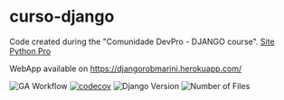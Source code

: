 # curso-django
Code created during the "Comunidade DevPro - DJANGO course". [Site Python Pro](https://plataforma.dev.pro.br/)

WebApp available on https://djangorobmarini.herokuapp.com/

![GA Workflow](https://github.com/robbienroll/curso-django/actions/workflows/curso_django_ci.yml/badge.svg)
[![codecov](https://codecov.io/gh/robbienroll/curso-django/branch/main/graph/badge.svg?token=f6b14a7a-e286-41c6-baa8-93597e51eaa2)](https://codecov.io/gh/robbienroll/curso-django)
![Django Version](https://img.shields.io/github/pipenv/locked/dependency-version/robbienroll/curso-django/django?color=brightgreen&style=plastic)
![Number of Files](https://img.shields.io/github/directory-file-count/robbienroll/curso-django?color=brightgreen&label=number%20of%20files&style=plastic)
